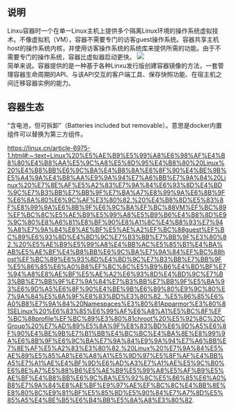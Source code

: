 ## 说明
Linxu容器时一个在单一Linux主机上提供多个隔离Linux环境的操作系统虚拟技术。不像虚拟机（VM），容器不需要专门的访客guest操作系统。容器共享主机host的操作系统内核，并使用访客操作系统的系统库来提供所需的功能。由于不需要专门的操作系统，容器比虚拟器启动更快。
![](https://img.linux.net.cn/data/attachment/album/201602/04/182525u1sn21xzr8lln78r.jpg)   
简单来说。容器提供的是一种基于各种Linxu发行版创建容器镜像的方法，一套管理容器生命周期的API、与该API交互的客户端工具、保存快照功能、在宿主机之间迁移容器实例的能力。  

## 容器生态

“含电池，但可拆卸”（Batteries included but removable）。意思是docker内置组件可以替换为第三方组件。

https://linux.cn/article-6975-1.html#:~:text=Linux%20%E5%AE%B9%E5%99%A8%E6%98%AF%E4%B8%80%E4%B8%AA%E5%9C%A8%E5%8D%95%E4%B8%80%20Linux%20%E4%B8%BB%E6%9C%BA%E4%B8%8A%E6%8F%90%E4%BE%9B%E5%A4%9A%E4%B8%AA%E9%9A%94%E7%A6%BB%E7%9A%84%20Linux%20%E7%8E%AF%E5%A2%83%E7%9A%84%E6%93%8D%E4%BD%9C%E7%B3%BB%E7%BB%9F%E7%BA%A7%E8%99%9A%E6%8B%9F%E6%8A%80%E6%9C%AF%E3%80%82.%20%E4%B8%8D%E5%83%8F%E8%99%9A%E6%8B%9F%E6%9C%BA%EF%BC%88VM%EF%BC%89%EF%BC%8C%E5%AE%B9%E5%99%A8%E5%B9%B6%E4%B8%8D%E9%9C%80%E8%A6%81%E8%BF%90%E8%A1%8C%E4%B8%93%E7%94%A8%E7%9A%84%E8%AE%BF%E5%AE%A2%EF%BC%88guest%EF%BC%89%E6%93%8D%E4%BD%9C%E7%B3%BB%E7%BB%9F%E3%80%82.%20%E5%AE%B9%E5%99%A8%E4%BB%AC%E5%85%B1%E4%BA%AB%E5%AE%BF%E4%B8%BB%E6%9C%BA%E7%9A%84%EF%BC%88host%EF%BC%89%E6%93%8D%E4%BD%9C%E7%B3%BB%E7%BB%9F%E5%86%85%E6%A0%B8%EF%BC%8C%E5%B9%B6%E4%BD%BF%E7%94%A8%E8%AE%BF%E5%AE%A2%E6%93%8D%E4%BD%9C%E7%B3%BB%E7%BB%9F%E7%9A%84%E7%B3%BB%E7%BB%9F%E5%BA%93%E6%9D%A5%E6%8F%90%E4%BE%9B%E6%89%80%E9%9C%80%E7%9A%84%E5%8A%9F%E8%83%BD%E3%80%82.,%E5%86%85%E6%A0%B8%E7%9A%84%20Namespaces%E3%80%81Apparmor%E3%80%81SELinux%20%E6%83%85%E6%99%AF%E6%A8%A1%E5%BC%8F%EF%BC%88profile%EF%BC%89%E3%80%81chroot%20%E5%92%8C%20CGroup%20%E7%AD%89%E5%8A%9F%E8%83%BD%E6%9D%A5%E6%8F%90%E4%BE%9B%E7%B1%BB%E4%BC%BC%E4%BA%8E%E8%99%9A%E6%8B%9F%E6%9C%BA%E7%9A%84%E9%9A%94%E7%A6%BB%E7%8E%AF%E5%A2%83%E3%80%82.%20Linux%20%E7%9A%84%E5%AE%89%E5%85%A8%E6%A8%A1%E5%9D%97%E5%8F%AF%E4%BB%A5%E7%A1%AE%E4%BF%9D%E6%AD%A3%E7%A1%AE%E5%9C%B0%E6%8E%A7%E5%88%B6%E5%AE%B9%E5%99%A8%E5%AF%B9%E5%AE%BF%E4%B8%BB%E6%9C%BA%E5%92%8C%E5%86%85%E6%A0%B8%E7%9A%84%E8%AE%BF%E9%97%AE%EF%BC%8C%E4%BB%8E%E8%80%8C%E9%81%BF%E5%85%8D%E5%90%84%E7%A7%8D%E5%85%A5%E4%BE%B5%E6%B4%BB%E5%8A%A8%E3%80%82.